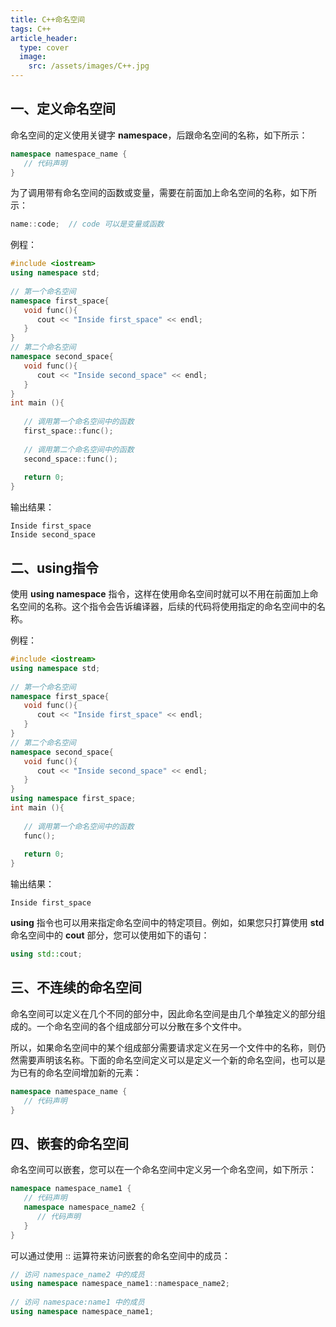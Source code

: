 ```yaml
---
title: C++命名空间
tags: C++
article_header:
  type: cover
  image:
    src: /assets/images/C++.jpg
---
```


<!--more-->

## 一、定义命名空间

命名空间的定义使用关键字 **namespace**，后跟命名空间的名称，如下所示：

```c++
namespace namespace_name {
   // 代码声明
}
```

为了调用带有命名空间的函数或变量，需要在前面加上命名空间的名称，如下所示：

```c++
name::code;  // code 可以是变量或函数
```

例程：

```c++
#include <iostream>
using namespace std;
 
// 第一个命名空间
namespace first_space{
   void func(){
      cout << "Inside first_space" << endl;
   }
}
// 第二个命名空间
namespace second_space{
   void func(){
      cout << "Inside second_space" << endl;
   }
}
int main (){
 
   // 调用第一个命名空间中的函数
   first_space::func();
   
   // 调用第二个命名空间中的函数
   second_space::func(); 
 
   return 0;
}
```

输出结果：

```
Inside first_space
Inside second_space
```

## 二、using指令

使用 **using namespace** 指令，这样在使用命名空间时就可以不用在前面加上命名空间的名称。这个指令会告诉编译器，后续的代码将使用指定的命名空间中的名称。

例程：

```c++
#include <iostream>
using namespace std;
 
// 第一个命名空间
namespace first_space{
   void func(){
      cout << "Inside first_space" << endl;
   }
}
// 第二个命名空间
namespace second_space{
   void func(){
      cout << "Inside second_space" << endl;
   }
}
using namespace first_space;
int main (){
 
   // 调用第一个命名空间中的函数
   func();
   
   return 0;
}
```

输出结果：

```
Inside first_space
```

**using** 指令也可以用来指定命名空间中的特定项目。例如，如果您只打算使用 **std** 命名空间中的 **cout** 部分，您可以使用如下的语句：

```c++
using std::cout;
```

## 三、不连续的命名空间

命名空间可以定义在几个不同的部分中，因此命名空间是由几个单独定义的部分组成的。一个命名空间的各个组成部分可以分散在多个文件中。

所以，如果命名空间中的某个组成部分需要请求定义在另一个文件中的名称，则仍然需要声明该名称。下面的命名空间定义可以是定义一个新的命名空间，也可以是为已有的命名空间增加新的元素：

```c++
namespace namespace_name {
   // 代码声明
}
```

## 四、嵌套的命名空间

命名空间可以嵌套，您可以在一个命名空间中定义另一个命名空间，如下所示：

```c++
namespace namespace_name1 {
   // 代码声明
   namespace namespace_name2 {
      // 代码声明
   }
}
```

可以通过使用 :: 运算符来访问嵌套的命名空间中的成员：

```c++
// 访问 namespace_name2 中的成员
using namespace namespace_name1::namespace_name2;
 
// 访问 namespace:name1 中的成员
using namespace namespace_name1;
```

